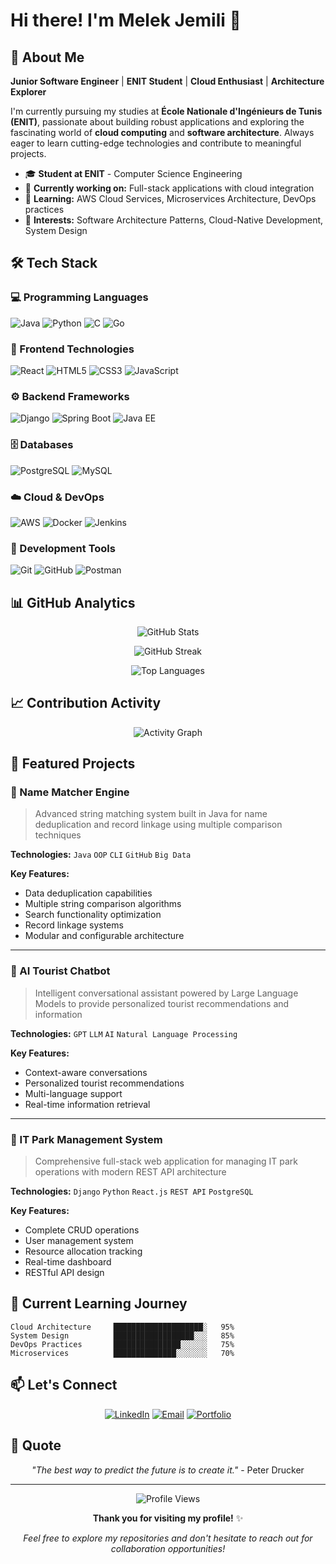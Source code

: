 # Hi there! I'm Melek Jemili 👋

## 🚀 About Me

**Junior Software Engineer** | **ENIT Student** | **Cloud Enthusiast** | **Architecture Explorer**

I'm currently pursuing my studies at **École Nationale d'Ingénieurs de Tunis (ENIT)**, passionate about building robust applications and exploring the fascinating world of **cloud computing** and **software architecture**. Always eager to learn cutting-edge technologies and contribute to meaningful projects.

- 🎓 **Student at ENIT** - Computer Science Engineering
- 🔭 **Currently working on:** Full-stack applications with cloud integration
- 🌱 **Learning:** AWS Cloud Services, Microservices Architecture, DevOps practices
- 🎯 **Interests:** Software Architecture Patterns, Cloud-Native Development, System Design

## 🛠️ Tech Stack

### 💻 Programming Languages
![Java](https://img.shields.io/badge/Java-ED8B00?style=for-the-badge&logo=openjdk&logoColor=white)
![Python](https://img.shields.io/badge/Python-3776AB?style=for-the-badge&logo=python&logoColor=white)
![C](https://img.shields.io/badge/C-00599C?style=for-the-badge&logo=c&logoColor=white)
![Go](https://img.shields.io/badge/Go-00ADD8?style=for-the-badge&logo=go&logoColor=white)

### 🎨 Frontend Technologies
![React](https://img.shields.io/badge/React-20232A?style=for-the-badge&logo=react&logoColor=61DAFB)
![HTML5](https://img.shields.io/badge/HTML5-E34F26?style=for-the-badge&logo=html5&logoColor=white)
![CSS3](https://img.shields.io/badge/CSS3-1572B6?style=for-the-badge&logo=css3&logoColor=white)
![JavaScript](https://img.shields.io/badge/JavaScript-F7DF1E?style=for-the-badge&logo=JavaScript&logoColor=white)

### ⚙️ Backend Frameworks
![Django](https://img.shields.io/badge/Django-092E20?style=for-the-badge&logo=django&logoColor=white)
![Spring Boot](https://img.shields.io/badge/Spring_Boot-F2F4F9?style=for-the-badge&logo=spring-boot)
![Java EE](https://img.shields.io/badge/Java_EE-007396?style=for-the-badge&logo=java&logoColor=white)

### 🗄️ Databases
![PostgreSQL](https://img.shields.io/badge/PostgreSQL-316192?style=for-the-badge&logo=postgresql&logoColor=white)
![MySQL](https://img.shields.io/badge/MySQL-005C84?style=for-the-badge&logo=mysql&logoColor=white)

### ☁️ Cloud & DevOps
![AWS](https://img.shields.io/badge/Amazon_AWS-FF9900?style=for-the-badge&logo=amazonaws&logoColor=white)
![Docker](https://img.shields.io/badge/Docker-2CA5E0?style=for-the-badge&logo=docker&logoColor=white)
![Jenkins](https://img.shields.io/badge/Jenkins-D24939?style=for-the-badge&logo=Jenkins&logoColor=white)

### 🔧 Development Tools
![Git](https://img.shields.io/badge/GIT-E44C30?style=for-the-badge&logo=git&logoColor=white)
![GitHub](https://img.shields.io/badge/GitHub-100000?style=for-the-badge&logo=github&logoColor=white)
![Postman](https://img.shields.io/badge/Postman-FF6C37?style=for-the-badge&logo=postman&logoColor=white)

## 📊 GitHub Analytics

<div align="center">
  
![GitHub Stats](https://github-readme-stats.vercel.app/api?username=melek-jemili&show_icons=true&theme=tokyonight&hide_border=true&count_private=true)

![GitHub Streak](https://github-readme-streak-stats.herokuapp.com/?user=melek-jemili&theme=tokyonight&hide_border=true)

![Top Languages](https://github-readme-stats.vercel.app/api/top-langs/?username=melek-jemili&layout=compact&theme=tokyonight&hide_border=true&langs_count=8)

</div>


## 📈 Contribution Activity

<div align="center">
  
![Activity Graph](https://github-readme-activity-graph.vercel.app/graph?username=melek-jemili&theme=tokyo-night&hide_border=true&area=true)

</div>

## 🎯 Featured Projects

### 🌟 Name Matcher Engine
> Advanced string matching system built in Java for name deduplication and record linkage using multiple comparison techniques

**Technologies:** `Java` `OOP` `CLI` `GitHub` `Big Data`

**Key Features:**
- Data deduplication capabilities
- Multiple string comparison algorithms
- Search functionality optimization
- Record linkage systems
- Modular and configurable architecture

---

### 🤖 AI Tourist Chatbot
> Intelligent conversational assistant powered by Large Language Models to provide personalized tourist recommendations and information

**Technologies:** `GPT` `LLM` `AI` `Natural Language Processing`

**Key Features:**
- Context-aware conversations
- Personalized tourist recommendations
- Multi-language support
- Real-time information retrieval

---

### 🏢 IT Park Management System
> Comprehensive full-stack web application for managing IT park operations with modern REST API architecture

**Technologies:** `Django` `Python` `React.js` `REST API` `PostgreSQL`

**Key Features:**
- Complete CRUD operations
- User management system
- Resource allocation tracking
- Real-time dashboard
- RESTful API design

## 🌱 Current Learning Journey

```text
Cloud Architecture     ████████████████████░   95%
System Design          ██████████████████░░░   85%
DevOps Practices       ███████████████░░░░░░   75%
Microservices          ██████████████░░░░░░░   70%
```

## 📫 Let's Connect

<div align="center">

[![LinkedIn](https://img.shields.io/badge/LinkedIn-0077B5?style=for-the-badge&logo=linkedin&logoColor=white)](https://linkedin.com/in/melek-jemili-345440188/)
[![Email](https://img.shields.io/badge/Gmail-D14836?style=for-the-badge&logo=gmail&logoColor=white)](mailto:melekjemili.mj@gmail.com)
[![Portfolio](https://img.shields.io/badge/Portfolio-FF5722?style=for-the-badge&logo=todoist&logoColor=white)](https://melek-jemili.lovable.app/)

</div>

## 💭 Quote

<div align="center">
  
*"The best way to predict the future is to create it."* - Peter Drucker

</div>

---

<div align="center">
  
![Profile Views](https://komarev.com/ghpvc/?username=melek-jemili&style=for-the-badge&color=brightgreen)

**Thank you for visiting my profile!** ✨

*Feel free to explore my repositories and don't hesitate to reach out for collaboration opportunities!*

</div>
